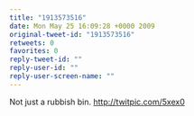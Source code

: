 ```yaml
---
title: "1913573516"
date: Mon May 25 16:09:28 +0000 2009
original-tweet-id: "1913573516"
retweets: 0
favorites: 0
reply-tweet-id: ""
reply-user-id: ""
reply-user-screen-name: ""
---
```

Not just a rubbish bin.  http://twitpic.com/5xex0
